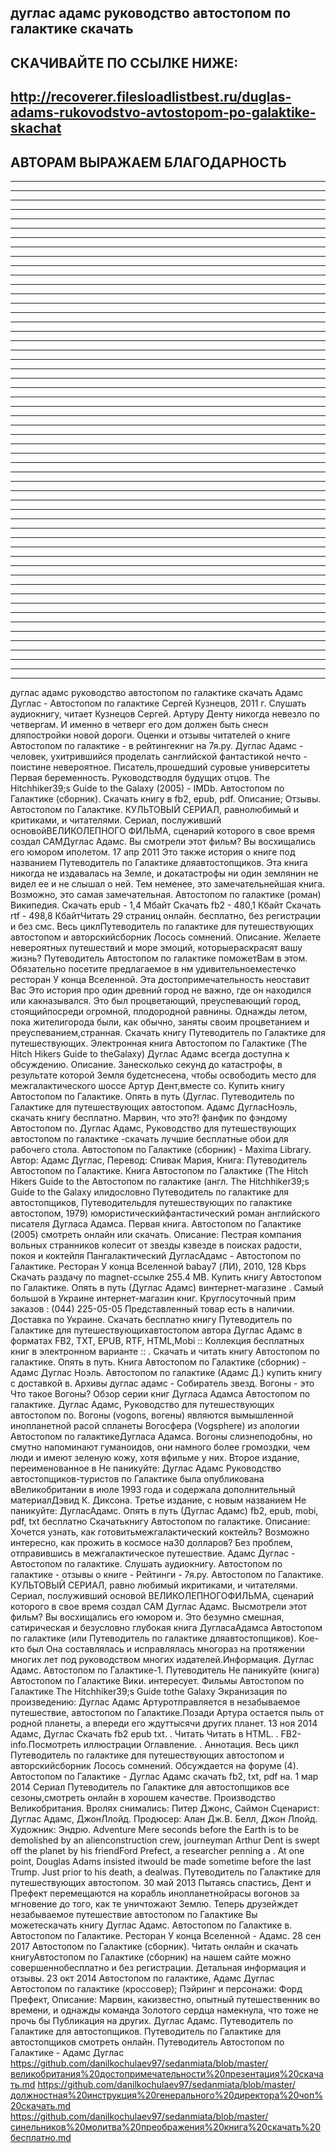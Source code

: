 дуглас адамс руководство автостопом по галактике скачать
--------------------------------------------------
СКАЧИВАЙТЕ ПО ССЫЛКЕ НИЖЕ:
--------------------------------------------------
http://recoverer.filesloadlistbest.ru/duglas-adams-rukovodstvo-avtostopom-po-galaktike-skachat
--------------------------------------------------
АВТОРАМ ВЫРАЖАЕМ БЛАГОДАРНОСТЬ
--------------------------------------------------
--------------------------------------------------
--------------------------------------------------
--------------------------------------------------
--------------------------------------------------
--------------------------------------------------
--------------------------------------------------
--------------------------------------------------
--------------------------------------------------
--------------------------------------------------
--------------------------------------------------
--------------------------------------------------
--------------------------------------------------
--------------------------------------------------
--------------------------------------------------
--------------------------------------------------
--------------------------------------------------
--------------------------------------------------
--------------------------------------------------
--------------------------------------------------
--------------------------------------------------
--------------------------------------------------
--------------------------------------------------
--------------------------------------------------
--------------------------------------------------
--------------------------------------------------
--------------------------------------------------
--------------------------------------------------
--------------------------------------------------
--------------------------------------------------
--------------------------------------------------
--------------------------------------------------
--------------------------------------------------
--------------------------------------------------
--------------------------------------------------
--------------------------------------------------
--------------------------------------------------
--------------------------------------------------
--------------------------------------------------
--------------------------------------------------
--------------------------------------------------
--------------------------------------------------
--------------------------------------------------
--------------------------------------------------
--------------------------------------------------
--------------------------------------------------
--------------------------------------------------
--------------------------------------------------
--------------------------------------------------
--------------------------------------------------
--------------------------------------------------
--------------------------------------------------
--------------------------------------------------
--------------------------------------------------
--------------------------------------------------
дуглас адамс руководство автостопом по галактике скачать Адамс Дуглас - Автостопом по галактике Сергей Кузнецов, 2011 г. Слушать аудиокнигу, читает Кузнецов Сергей. Артуру Денту никогда невезло по четвергам. И именно в четверг его дом должен быть снесн дляпостройки новой дороги. Оценки и отзывы читателей о книге Автостопом по галактике - в рейтингекниг на 7я.ру.  Дуглас Адамс - человек, ухитрившийся проделать санглийской фантастикой нечто - поистине невероятное. Писатель,прошедший суровые университеты  Первая беременность. Руководстводля будущих отцов. The Hitchhiker39;s Guide to the Galaxy (2005) - IMDb. Автостопом по Галактике (сборник). Скачать книгу в fb2, epub, pdf. Описание; Отзывы. Автостопом по Галактике. КУЛЬТОВЫЙ СЕРИАЛ, равнолюбимый и критиками, и читателями. Сериал, послуживший основойВЕЛИКОЛЕПНОГО ФИЛЬМА, сценарий которого в свое время создал САМДуглас Адамс. Вы смотрели этот фильм? Вы восхищались его юмором иполетом. 17 апр 2011  Это также история о книге под названием Путеводитель по Галактике дляавтостопщиков. Эта книга никогда не издавалась на Земле, и докатастрофы ни один землянин не видел ее и не слышал о ней. Тем неменее, это замечательнейшая книга. Возможно, это самая замечательная. Автостопом по галактике (роман)  Википедия. Cкачать epub - 1,4 Мбайт Cкачать fb2 - 480,1 Кбайт Cкачать rtf - 498,8 КбайтЧитать 29 страниц онлайн. бесплатно, без регистрации и без смс. Весь циклПутеводитель по галактике для путешествующих автостопом и авторскийсборник Лосось сомнений. Описание. Желаете невероятных путешествий и море эмоций, которыераскрасят вашу жизнь? Путеводитель Автостопом по галактике поможетВам в этом. Обязательно посетите предлагаемое в нм удивительноеместечко ресторан У конца Вселенной. Эта достопримечательность неоставит Вас
Это история про один древний город не важно, где он находился или какназывался. Это был процветающий, преуспевающий город, стоящийпосреди огромной, плодородной равнины. Однажды летом, пока жителигорода были, как обычно, заняты своим процветанием и преуспеванием,странная. Скачать книгу Путеводитель по Галактике для путешествующих. Электронная книга Автостопом по Галактике (The Hitch Hikers Guide to theGalaxy) Дуглас Адамс всегда доступна к обсуждению.  Описание. Занесколько секунд до катастрофы, в результате которой Земля будетснесена, чтобы освободить место для межгалактического шоссе Артур Дент,вместе со. Купить книгу Автостопом по Галактике. Опять в путь (Дуглас. Путеводитель по Галактике для путешествующих автостопом. Адамс ДугласНоэль, скачать книгу бесплатно. Марвин, что это?!  фанфик по фэндому Автостопом по. Дуглас Адамс, Руководство для путешествующих автостопом по галактике -скачать лучшие бесплатные обои для рабочего стола. Автостопом по Галактике (сборник) - Maxima Library. Автор: Адамс Дуглас, Перевод: Спивак Мария, Книга: Путеводитель Автостопом по Галактике. Книга Автостопом по Галактике (The Hitch Hikers Guide to the
Автостопом по галактике (англ. The Hitchhiker39;s Guide to the Galaxy илидословно Путеводитель по галактике для автостопщиков, Путеводительдля путешествующих по галактике автостопом, 1979)  юмористическийфантастический роман английского писателя Дугласа Адамса. Первая книга. Автостопом по Галактике (2005) смотреть онлайн или скачать. Описание: Пестрая компания вольных странников колесит от звезды кзвезде в поисках радости, покоя и коктейля Пангалактический  ДугласАдамс - Автостопом по Галактике. Ресторан У конца Вселенной babay7 (ЛИ), 2010, 128 Kbps  Скачать раздачу по magnet-ссылке  255.4 MB. Купить книгу Автостопом по Галактике. Опять в путь (Дуглас Адамс) винтернет-магазине . Самый большой в Украине интернет-магазин книг. Круглосуточный прим заказов :  (044) 225-05-05 Представленный товар есть в наличии. Доставка по Украине. Скачать бесплатно книгу Путеводитель по Галактике для путешествующихавтостопом автора Дуглас Адамс в форматах FB2, TXT, EPUB, RTF, HTML,Mobi :: Коллекция бесплатных книг в электронном варианте :: . Скачать и читать книгу Автостопом по галактике. Опять в путь. Книга Автостопом по Галактике (сборник) - Адамс Дуглас Ноэль. Автостопом по галактике (Адамс Д.)  купить книгу с доставкой в. Архивы дуглас адамс - Собиратель звезд. Вогоны - это Что такое Вогоны?
Обзор серии книг Дугласа Адамса Автостопом по галактике. Дуглас Адамс, Руководство для путешествующих автостопом по. Вогоны (vogons, вогены) являются вымышленной инопланетной расой спланеты Вогосфера (Vogsphere) из апологии Автостопом по галактикеДугласа Адамса. Вогоны слизнеподобны, но смутно напоминают гуманоидов, они намного более громоздки, чем люди и имеют зеленую кожу, хотя вфильме у них. Второе издание, переименованное в Не паникуйте: Дуглас Адамс Руководство автостопщиков-туристов по Галактике была опубликована вВеликобритании в июле 1993 года и содержала дополнительный материалДэвид К. Диксона. Третье издание, с новым названием Не паникуйте: ДугласАдамс. Опять в путь  (Дуглас Адамс) fb2, epub, mobi, pdf, txt бесплатно  Скачатькнигу Автостопом по галактике.  Описание: Хочется узнать, как готовитьмежгалактический коктейль? Возможно интересно, как прожить в космосе на30 долларов? Без проблем, отправившись в межгалактическое путешествие. Адамс Дуглас - Автостопом по галактике. Слушать аудиокнигу. Автостопом по галактике - отзывы о книге - Рейтинги - 7я.ру. Автостопом по Галактике. КУЛЬТОВЫЙ СЕРИАЛ, равно любимый икритиками, и читателями. Сериал, послуживший основой ВЕЛИКОЛЕПНОГОФИЛЬМА, сценарий которого в свое время создал САМ Дуглас Адамс. Высмотрели этот фильм? Вы восхищались его юмором и. Это безумно смешная, сатирическая и безусловно глубокая книга ДугласаАдамса Автостопом по галактике (или Путеводитель по галактике дляавтостопщиков). Кое-кто был  Она составлялась и исправлялась многораз на протяжении многих лет под руководством многих издателей.Информация. Дуглас Адамс. Автостопом по Галактике-1. Путеводитель
Не паникуйте (книга)  Автостопом по Галактике Вики. интересует. Фильмы  Автостопом по Галактике  The Hitchhiker39;s Guide tothe Galaxy  Экранизация по произведению: Дуглас Адамс  Артуротправляется в незабываемое путешествие, автостопом по Галактике.Позади Артура остается пыль от родной планеты, а впереди его ждуттысячи других планет. 13 ноя 2014  Адамс, Дуглас  Скачать fb2 epub txt. . Читать Читать в HTML. . FB2-info.Посмотреть иллюстрации Оглавление. . Аннотация. Весь цикл Путеводитель по галактике для путешествующих автостопом и авторскийсборник Лосось сомнений. Обсуждается на форуме (4). Автостопом по Галактике - Дуглас Адамс скачать fb2, txt, pdf на. 1 мар 2014  Сериал Путеводитель по Галактике для автостопщиков все сезоны,смотреть онлайн в хорошем качестве. Производство Великобритания. Вролях снимались: Питер Джонс, Саймон  Сценарист: Дуглас Адамс, ДжонЛлойд. Продюсер: Алан Дж.В. Белл, Джон Ллойд. Художник: Эндрю. Adventure  Mere seconds before the Earth is to be demolished by an alienconstruction crew, journeyman Arthur Dent is swept off the planet by his friendFord Prefect, a researcher penning a . At one point, Douglas Adams insisted itwould be made sometime before the last Trump. Just prior to his death, a dealwas. Путеводитель по Галактике для путешествующих автостопом. 30 май 2013  Пытаясь спастись, Дент и Префект перемещаются на корабль инопланетнойрасы вогонов за мгновение до того, как те уничтожают Землю. Теперь друзейждет незабываемое путешествие автостопом по Галактике Вы можетескачать книгу Дуглас Адамс. Автостопом по Галактике в. Автостопом по Галактике. Ресторан У конца Вселенной - Адамс. 28 сен 2017  Автостопом по Галактике (сборник). Читать онлайн и скачать книгуАвтостопом по Галактике (сборник) на нашем сайте можно совершеннобесплатно и без регистрации. Детальная информация и отзывы.
23 окт 2014  Автостопом по галактике, Адамс Дуглас Автостопом по галактике (кроссовер); Пэйринг и персонажи: Форд Префект,  Описание: Марвин, какизвестно, опытный путешественник во времени, и однажды команда Золотого сердца намекнула, что тоже не прочь бы Публикация на других. Дуглас Адамс. Путеводитель по Галактике для автостопщиков. Путеводитель по Галактике для автостопщиков смотреть онлайн. Путеводитель Автостопом по Галактике - Адамс Дуглас
https://github.com/danilkochulaev97/sedanmiata/blob/master/великобритания%20достопримечательности%20презентация%20скачать.md
https://github.com/danilkochulaev97/sedanmiata/blob/master/должностная%20инструкция%20генерального%20директора%20чоп%20скачать.md
https://github.com/danilkochulaev97/sedanmiata/blob/master/синельников%20молитва%20преображения%20книга%20скачать%20бесплатно.md
